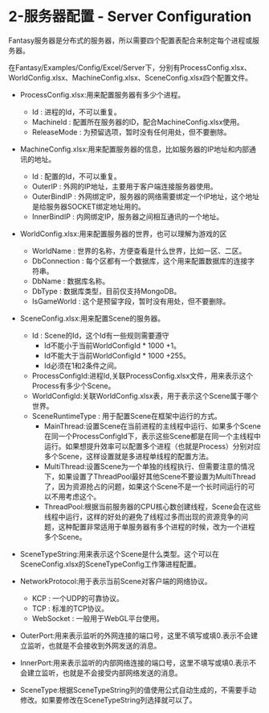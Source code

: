# 2-服务器配置 - Server Configuration

Fantasy服务器是分布式的服务器，所以需要四个配置表配合来制定每个进程或服务器。

在Fantasy/Examples/Config/Excel/Server下，分别有ProcessConfig.xlsx、WorldConfig.xlsx、MachineConfig.xlsx、SceneConfig.xlsx四个配置文件。

- ProcessConfig.xlsx:用来配置服务器有多少个进程。

  - Id : 进程的Id，不可以重复。
  - MachineId : 配置所在服务器的ID，配合MachineConfig.xlsx使用。
  - ReleaseMode : 为预留选项，暂时没有任何用处，但不要删除。
- MachineConfig.xlsx:用来配置服务器的信息，比如服务器的IP地址和内部通讯的地址。

  - Id : 配置的Id，不可以重复。
  - OuterIP : 外网的IP地址，主要用于客户端连接服务器使用。
  - OuterBindIP : 外网绑定IP，服务器的网络需要绑定一个IP地址，这个地址是给服务器SOCKET绑定地址用的。
  - InnerBindIP : 内网绑定IP，服务器之间相互通讯的一个地址。
- WorldConfig.xlsx:用来配置服务器的世界，也可以理解为游戏的区
  
  - WorldName : 世界的名称，方便查看是什么世界，比如一区、二区。
  - DbConnection : 每个区都有一个数据库，这个用来配置数据库的连接字符串。
  - DbName : 数据库名称。
  - DbType : 数据库类型，目前仅支持MongoDB。
  - IsGameWorld : 这个是预留字段，暂时没有用处，但不要删除。
- SceneConfig.xlsx:用来配置Scene的服务器。
  
  - Id : Scene的Id，这个Id有一些规则需要遵守
    - Id不能小于当前WorldConfigId \* 1000 +1。
    - Id不能大于当前WorldConfigId \* 1000 +255。
    - Id必须在1和2条件之间。
  - ProcessConfigId:进程Id,关联ProcessConfig.xlsx文件，用来表示这个Process有多少个Scene。
  - WorldConfigId:关联WorldConfig.xlsx表，用于表示这个Scene属于哪个世界。
  - SceneRuntimeType : 用于配置Scene在框架中运行的方式。
    - MainThread:设置Scene在当前进程的主线程中运行、如果多个Scene在同一个ProcessConfigId下，表示这些Scene都是在同一个主线程中运行。如果想提升效率可以配置多个进程（也就是Process）分别对应多个Scene，这样设置就是多进程单线程的配置方法。
    - MultiThread:设置Scene为一个单独的线程执行、但需要注意的情况下，如果设置了ThreadPool最好其他Scene不要设置为MultiThread了，因为资源抢占的问题，如果这个Scene不是一个长时间运行的可以不用考虑这个。
    - ThreadPool:根据当前服务器的CPU核心数创建线程，Scene会在这些线程中运行，这样的好处的避免了线程过多而出现的资源竞争的问题，这种配置非常适用于单服务器有多个进程的时候，改为一个进程多个Scene。
 - SceneTypeString:用来表示这个Scene是什么类型。这个可以在SceneConfig.xlsx的SceneTypeConfig工作簿进程配置。
 - NetworkProtocol:用于表示当前Scene对客户端的网络协议。
   - KCP : 一个UDP的可靠协议。
   - TCP : 标准的TCP协议。
   - WebSocket : 一般用于WebGL平台使用。
- OuterPort:用来表示监听的外网连接的端口号，这里不填写或填0.表示不会建立监听，也就是不会接收到外网发送的消息。
- InnerPort:用来表示监听的内部网络连接的端口号，这里不填写或填0.表示不会建立监听，也就是不会接受内部网络发送的消息。
- SceneType:根据SceneTypeString列的值使用公式自动生成的，不需要手动修改。如果要修改在SceneTypeString列选择就可以了。
